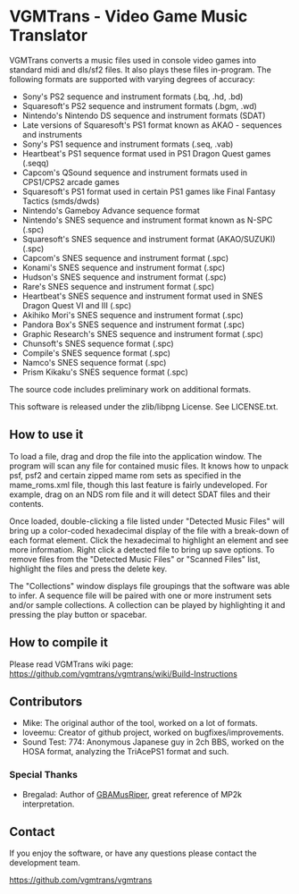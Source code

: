 VGMTrans - Video Game Music Translator
======================================

VGMTrans converts a music files used in console video games into standard midi and dls/sf2 files.  It also plays these files in-program.  The following formats are supported with varying degrees of accuracy:

- Sony's PS2 sequence and instrument formats (.bq, .hd, .bd)
- Squaresoft's PS2 sequence and instrument formats (.bgm, .wd)
- Nintendo's Nintendo DS sequence and instrument formats (SDAT)
- Late versions of Squaresoft's PS1 format known as AKAO - sequences and instruments
- Sony's PS1 sequence and instrument formats (.seq, .vab)
- Heartbeat's PS1 sequence format used in PS1 Dragon Quest games (.seqq)
- Capcom's QSound sequence and instrument formats used in CPS1/CPS2 arcade games
- Squaresoft's PS1 format used in certain PS1 games like Final Fantasy Tactics (smds/dwds)
- Nintendo's Gameboy Advance sequence format
- Nintendo's SNES sequence and instrument format known as N-SPC (.spc)
- Squaresoft's SNES sequence and instrument format (AKAO/SUZUKI) (.spc)
- Capcom's SNES sequence and instrument format (.spc)
- Konami's SNES sequence and instrument format (.spc)
- Hudson's SNES sequence and instrument format (.spc)
- Rare's SNES sequence and instrument format (.spc)
- Heartbeat's SNES sequence and instrument format used in SNES Dragon Quest VI and III (.spc)
- Akihiko Mori's SNES sequence and instrument format (.spc)
- Pandora Box's SNES sequence and instrument format (.spc)
- Graphic Research's SNES sequence and instrument format (.spc)
- Chunsoft's SNES sequence format (.spc)
- Compile's SNES sequence format (.spc)
- Namco's SNES sequence format (.spc)
- Prism Kikaku's SNES sequence format (.spc)

The source code includes preliminary work on additional formats. 

This software is released under the zlib/libpng License. See LICENSE.txt.

How to use it
-------------

To load a file, drag and drop the file into the application window.  The program will scan any file for contained music files.  It knows how to unpack psf, psf2 and certain zipped mame rom sets as specified in the mame_roms.xml file, though this last feature is fairly undeveloped.  For example, drag on an NDS rom file and it will detect SDAT files and their contents.

Once loaded, double-clicking a file listed under "Detected Music Files" will bring up a color-coded hexadecimal display of the file with a break-down of each format element.  Click the hexadecimal to highlight an element and see more information.  Right click a detected file to bring up save options.  To remove files from the "Detected Music Files" or "Scanned Files" list, highlight the files and press the delete key.

The "Collections" window displays file groupings that the software was able to infer.  A sequence file will be paired with one or more instrument sets and/or sample collections. A collection can be played by highlighting it and pressing the play button or spacebar.

How to compile it
-----------------

Please read VGMTrans wiki page:
<https://github.com/vgmtrans/vgmtrans/wiki/Build-Instructions>

Contributors
------------

- Mike: The original author of the tool, worked on a lot of formats.
- loveemu: Creator of github project, worked on bugfixes/improvements.
- Sound Test: 774: Anonymous Japanese guy in 2ch BBS, worked on the HOSA format, analyzing the TriAcePS1 format and such.

### Special Thanks

- Bregalad: Author of [GBAMusRiper](http://www.romhacking.net/utilities/881/), great reference of MP2k interpretation.

Contact
-------

If you enjoy the software, or have any questions please contact the development team.

<https://github.com/vgmtrans/vgmtrans>
